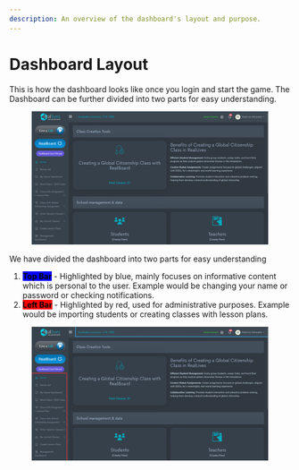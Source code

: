 ```yaml
---
description: An overview of the dashboard's layout and purpose.
---
```


# Dashboard Layout

This is how the dashboard looks like once you login and start the game. The Dashboard can be further divided into two parts for easy understanding.

<figure><img src="../../.gitbook/assets/Screenshot 2024-10-04 104700.png" alt=""><figcaption></figcaption></figure>

We have divided the dashboard into two parts for easy understanding&#x20;



1. <mark style="background-color:blue;">**Top Bar**</mark> - Highlighted by blue, mainly focuses on informative content which is personal to the user. Example would be changing your name or password or checking notifications.
2. <mark style="background-color:red;">**Left Bar**</mark> - Highlighted by red, used for administrative purposes. Example would be importing students or creating classes with lesson plans.

<figure><img src="../../.gitbook/assets/Untitled design(7).png" alt=""><figcaption></figcaption></figure>

